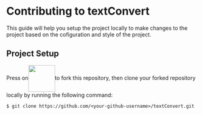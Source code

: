 # Contributing to textConvert

This guide will help you setup the project locally to make changes to the project based on the cofiguration and style of the project.

## Project Setup

Press on[<img src="https://i.imgur.com/YBViwuM.png" width="70" align="center"/>](https://github.com/Monsieur-Nico/textConvert/fork)to fork this repository, then clone your forked repository locally by running the following command:

```
$ git clone https://github.com/<your-github-username>/textConvert.git
```
